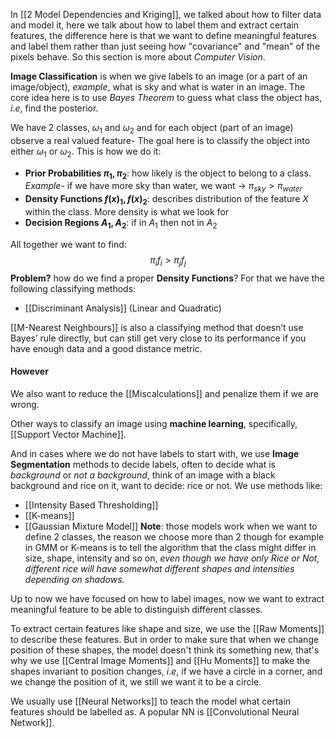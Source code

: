 

In [[2 Model Dependencies and Kriging]], we talked about how to filter data and model it, here we talk about how to label them and extract certain features, the difference here is that we want to define meaningful features and label them rather than just seeing how "covariance" and "mean" of the pixels behave. So this section is more about *Computer Vision*.


**Image Classification** is when we give labels to an image (or a part of an image/object), $example$, what is sky and what is water in an image. The core idea here is to use *Bayes Theorem* to guess what class the object has, $i.e$, find the posterior. 

We have $2$ classes, $\omega_1$ and $\omega_2$ and for each object (part of an image) observe a real valued feature- The goal here is to classify the object into either $\omega_1$ or $\omega_2$.  This is how we do it:

- **Prior Probabilities $\pi_1 , \pi_2$**: how likely is the object to belong to a class. *Example*- if we have more sky than water, we want $\rightarrow$ $\pi_{sky} > \pi_{water}$
- **Density Functions $f(x)_1, f(x)_2$**: describes distribution of the feature $X$ within the class. More density is what we look for 
- **Decision Regions $A_1, A_2$**: if in $A_1$ then not in $A_2$ 

All together we want to find: $$\pi_i f_i > \pi_j f_j$$
**Problem?** how do we find a proper **Density Functions**? 
For that we have the following classifying methods:
- [[Discriminant Analysis]] (Linear and Quadratic)

[[M-Nearest Neighbours]] is also a classifying method that doesn’t use Bayes’ rule directly, but can still get very close to its performance if you have enough data and a good distance metric.
#### However
We also want to reduce the [[Miscalculations]] and penalize them if we are wrong.


Other ways to classify an image using **machine learning**, specifically, [[Support Vector Machine]]. 

And in cases where we do not have labels to start with, we use **Image Segmentation** methods to decide labels, often to decide what is *background* or *not a background*, think of an image with a black background and rice on it, want to decide: rice or not. We use methods like:
- [[Intensity Based Thresholding]]
- [[K-means]]
- [[Gaussian Mixture Model]]
**Note**: those models work when we want to define $2$ classes, the reason we choose more than $2$ though for example in GMM or K-means is to tell the algorithm that the class might differ in size, shape, intensity and so on, *even though we have only Rice or Not, different rice will have somewhat different shapes and intensities depending on shadows.*

Up to now we have focused on how to label images, now we want to extract meaningful feature to be able to distinguish different classes. 

To extract certain features like shape and size, we use the [[Raw Moments]] to describe these features. But in order to make sure that when we change position of these shapes, the model doesn't think its something new, that's why we use [[Central Image Moments]] and [[Hu Moments]] to make the shapes invariant to position changes, $i.e$, if we have a circle in a corner, and we change the position of it, we still we want it to be a circle. 

We usually use [[Neural Networks]] to teach the model what certain features should be labelled as. A popular NN is [[Convolutional Neural Network]].






